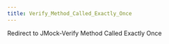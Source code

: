 ```yaml
---
title: Verify_Method_Called_Exactly_Once
---
```

Redirect to JMock-Verify Method Called Exactly Once 
